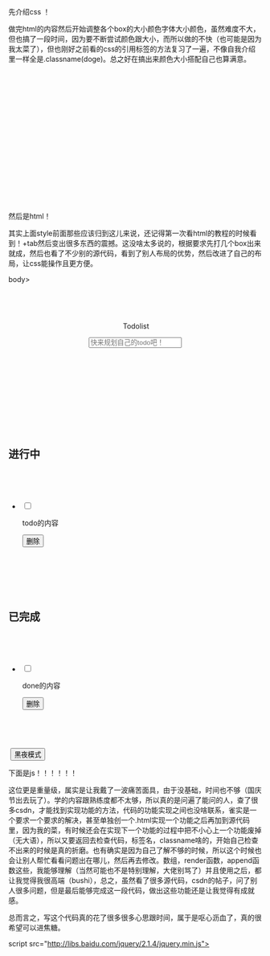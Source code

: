 先介绍css ！   

做完html的内容然后开始调整各个box的大小颜色字体大小颜色，虽然难度不大，但也搞了一段时间，因为要不断尝试颜色跟大小，而所以做的不快（也可能是因为我太菜了），但也刚好之前看的css的引用标签的方法复习了一遍，不像自我介绍里一样全是.classname(doge)。总之好在搞出来颜色大小搭配自己也算满意。







<!DOCTYPE html>

<html>



<head>

​    

    <meta charset="UTF-8">

​    

    <meta http-equiv="X-UA-Compatible" content="IE=edge">

​    

    <meta name="viewport" content="width=device-width, initial-scale=1.0">

​    <title>My todolist</title>

        <style>

​    .center {

​      width: 1000px;

​      background-color: rgb(131, 166, 231);

​      font-size: 40px;

​      margin: 0 *auto*;

​    }



​    ul{

​      list-style: *none*;



​    }

​    li{

​      height: 50px;

​      border: 1px *solid* #ddd;



​    }



​    li:hover{

​      background-color: rgb(166, 238, 212);

​    }



​    .centertodobox {

​      width: 1000px;

​      background-color: rgb(171, 201, 190);

​      margin: 0 *auto*;

​    }



​    \#input {

​      width: 400px;



​      height: 30px;

​    }



​    .title {

​      font-weight: 900;

​    }



​    .check{

​      width: 20px;

​      height: 20px;

​    }



​    .delete {

​      float: *right*;

​      height: 40px;

​      width: 80px;

​      background-color: *blanchedalmond*;

​    }



​    .light {

​      margin-top: 100px;

​      margin-left: 1000px;

​      width: 140px;

​      height: 65px;

​    }







​    footer {

​      margin-left: 600px;

​    }

  </style>

​     





</head>





然后是html！

其实上面style前面那些应该归到这儿来说，还记得第一次看html的教程的时候看到！+tab然后变出很多东西的震撼。这没啥太多说的，根据要求先打几个box出来就成，然后也看了不少别的源代码，看到了别人布局的优势，然后改进了自己的布局，让css能操作且更方便。







body>

​    <header>

                <div class="center">

​            <span class="title">Todolist</span>

​            <input type="text" placeholder="快来规划自己的todo吧！" id="input">

​          </div>

​      </header>

    <div class="centertodobox">

​      <h2>进行中</h2>

​      <ul class="todo">

​          <li>

​              <input type="checkbox" class="check">

​              <span>todo的内容</span>

​              <button class="delete">删除</button>

​            </li>

​        </ul>



​      <h2>已完成</h2>

​      <ul class="done">

​          <li>

​              <input type="checkbox">

​              <span>done的内容</span>

​              <button class="delete">删除</button>

​            </li>

​        </ul>



​     <button class="light">黑夜模式</button>



  </div>



下面是js！！！！！！

这位更是重量级，属实是让我戴了一波痛苦面具，由于没基础，时间也不够（国庆节出去玩了）。学的内容跟熟练度都不太够，所以真的是问遍了能问的人，查了很多csdn，才能找到实现功能的方法，代码的功能实现之间也没啥联系，雀实是一个要求一个要求的解决，甚至单独创一个.html实现一个功能之后再加到源代码里，因为我的菜，有时候还会在实现下一个功能的过程中把不小心上一个功能废掉（无大语），所以又要返回去检查代码，标签名，classname啥的，开始自己检查不出来的时候是真的折磨。也有确实是因为自己了解不够的时候，所以这个时候也会让别人帮忙看看问题出在哪儿，然后再去修改。数组，render函数，append函数这些，我能够理解（当然可能也不是特别理解，大佬别骂了）并且使用之后，都让我觉得我很高端（bushi），总之，虽然看了很多源代码，csdn的帖子，问了别人很多问题，但是最后能够完成这一段代码，做出这些功能还是让我觉得有成就感。





总而言之，写这个代码真的花了很多很多心思跟时间，属于是呕心沥血了，真的很希望可以进焦糖。





script src="http://libs.baidu.com/jquery/2.1.4/jquery.min.js"></script>

    <script>  

​    var todolist = localStorage.getItem("todolist");

​    if (todolist) {

​      todolist = *JSON*.parse(todolist);

​      render();

​    } else {

​      todolist = [];

​    }



​    $("#input").on("change", function () {

​      todolist.push({

​        content: *this*.value,

​        done: false,

​        id: todolist.length,

​      })



​      console.log(todolist);

​      *this*.value = "";

​      render();

​    })



  function changeDone(x){

​    todolist[x].done=event.target.checked;

​    render();

  }





​    $(".centertodobox").on("click", ".delete", function () {

​      console.log(*this*.dataset.index)

​      todolist.splice(*this*.dataset.index, 1);

​      render();

​    })



​    





​    function render() {

​      $(".done").html("");

​      $(".todo").html("");



​      for (var i = 0; i < todolist.length; i++) {

​        if (todolist[i].done) {

​          $(".done").append(

​            ` <li>

​      <input type="checkbox" class="check"  checked onchange="changeDone(${i})">

​      <span>${todolist[i].content}</span>

​      <button data-index="${i}" class="delete">删除</button>

​    </li>`);

​        } else {

​          $(".todo").append(

​            ` <li>

​      <input type="checkbox" class="check" onchange="changeDone(${i})">

​      <span>${todolist[i].content}</span>

​      <button data-index="${i}" class="delete">删除</button>

​    </li>`);



​        }

​      }

​    }



​    window.onbeforeunload = function () {

​      localStorage.setItem("todolist", *JSON*.stringify(todolist));

​    }





​    var light = 1

​    $(".light").click(function () {

​      if (light == 1) {

​        light = 0

​        document.getElementsByClassName("light")[0].innerHTML = "白天模式"

​        $(".centertodobox").css("background-color", "rgb(62, 63, 62)")

​        $(".centertodobox").css("color", "white")

​        $("body").css("background-color", "black")

​        $(".delete").css("background-color", "rgb(82, 80, 77)")

​        $(".delete").css("color", "white")





​      } else {

​        light = 1

​        document.getElementsByClassName("light")[0].innerHTML = "黑夜模式"

​        $(".centertodobox").css("background-color", "rgb(171, 201, 190")

​        $(".centertodobox").css("color", "black")

​        $("body").css("background-color", "white")

​        $(".delete").css("background-color", "blanchedalmond")

​        $(".delete").css("color", "black")



​      }

​    })

​     







  </script>

​    

</body>



</html>
